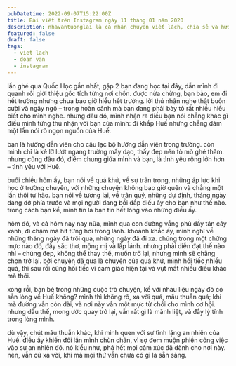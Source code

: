 ```yaml
---
pubDatetime: 2022-09-07T15:22:00Z
title: Bài viết trên Instagram ngày 11 tháng 01 năm 2020
description: nhavantuonglai là cá nhân chuyên viết lách, chia sẻ và hướng dẫn mọi người thuần thục hơn khi thực hành viết lách mỗi ngày qua những bài chia sẻ ngắn trên Instagram chính thức.
featured: false
draft: false
tags:
  - viet lach
  - doan van
  - instagram
---
```


lần ghé qua Quốc Học gần nhất, gặp 2 bạn đang học tại đây, dẫn mình đi quanh rồi giới thiệu gốc tích từng nơi chốn. được nửa chừng, bạn bảo, em đi hết trường nhưng chưa bao giờ hiểu hết trường. lời thú nhận nghe thật buồn cười và ngây ngô – trong hoàn cảnh mà bạn đang phải bày tỏ rất nhiều hiểu biết cho mình nghe. nhưng đâu đó, mình nhận ra điều bạn nói chẳng khác gì điều mình từng thú nhận với bạn của mình: đi khắp Huế nhưng chẳng dám một lần nói rõ ngọn nguồn của Huế.

bạn là hướng dẫn viên cho câu lạc bộ hướng dẫn viên trong trường. còn mình chỉ là kẻ lỡ lướt ngang trường mấy dạo, thấy đẹp nên tò mò ghé thăm. nhưng cũng đâu đó, điểm chung giữa mình và bạn, là tình yêu rộng lớn hơn – tình yêu với Huế.

buổi chiều hôm ấy, bạn nói về quá khứ, về sự trân trọng, những áp lực khi học ở trường chuyên, với những chuyện không bao giờ quên và chẳng một lần thôi tự hào. bạn nói về tương lai, về trân quý, những dự định, tháng ngày dang dở phía trước và mọi người đang bồi đắp điều ấy cho bạn như thế nào. trong cách bạn kể, mình tin là bạn tin hết lòng vào những điều ấy.

hôm đó, và cả hôm nay nay nữa, mình qua con đường vắng phủ đầy tán cây xanh, đi chậm mà hít từng hơi trong lành. khoảnh khắc ấy, mình nghĩ về những tháng ngày đã trôi qua, những ngày đã đi xa. chúng trong một chừng mực nào đó, đầy sắc thơ, mộng mị và lấp lánh. nhưng phải diễn đạt thế nào nhỉ – chúng đẹp, không thể thay thế, muốn trở lại, nhưng mình sẽ chẳng chọn trở lại. bởi chuyện đã qua là chuyện của quá khứ, mình hối tiếc nhiều quá, thì sau rồi cũng hối tiếc vì cảm giác hiện tại và vụt mất nhiều điều khác mà thôi.

xong rồi, bạn bè trong những cuộc trò chuyện, kể với nhau liệu ngày đó có sẵn lòng về Huế không? mình thì không rõ, xa vời quá, mâu thuẫn quá; khi mà đường vẫn còn dài, và nơi này vẫn một mực từ chối cho mình cơ hội. nhưng dẫu thế, mong ước quay trở lại, vẫn rất gì là mãnh liệt, và đầy lý tính trong lòng mình.

dù vậy, chút mâu thuẫn khác, khi mình quen với sự tĩnh lặng an nhiên của Huế. điều ấy khiến đôi lần mình chùn chân, vì sợ đem muộn phiền công việc vào sự an nhiên đó. nó kiểu như, phá hết mọi cảm xúc đã dành cho nơi này. nên, vẫn cứ xa vời, khi mà mọi thứ vẫn chưa có gì là sẵn sàng.
